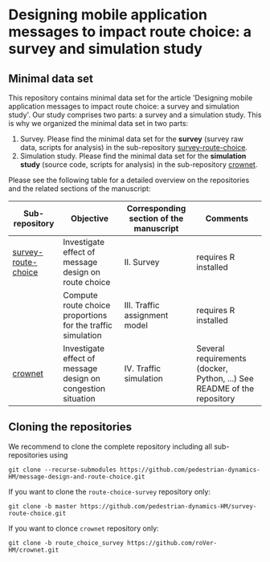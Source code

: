 

# Designing mobile application messages to impact route choice: a survey and simulation study

## Minimal data set

This repository contains minimal data set for the article 'Designing mobile application messages to impact route choice: a survey and simulation study'.
Our study comprises two parts: a survey and a simulation study. This is why we organized the minimal data set in two parts: 

1. Survey. Please find the minimal data set for the __survey__ (survey raw data, scripts for analysis) in the sub-repository [survey-route-choice](https://github.com/pedestrian-dynamics-HM/survey-route-choice).
2. Simulation study. Please find the minimal data set for the __simulation study__ (source code, scripts for analysis) in the sub-repository [crownet](https://github.com/roVer-HM/crownet/tree/route_choice_survey).

Please see the following table for a detailed overview on the repositories and the related sections of the manuscript:

| Sub-repository      | Objective                                                    | Corresponding section of the manuscript | Comments                                                                  |
|---------------------|--------------------------------------------------------------|-----------------------------------------|---------------------------------------------------------------------------|
| [survey-route-choice](https://github.com/pedestrian-dynamics-HM/survey-route-choice) | Investigate effect of message design on route choice         | II. Survey                              | requires R installed                                                      |
|                     | Compute route choice proportions for the traffic simulation  | III. Traffic assignment model           | requires R installed                                                      |
| [crownet](https://github.com/roVer-HM/crownet/tree/route_choice_survey)             | Investigate effect of message design on congestion situation | IV. Traffic simulation                  | Several requirements (docker, Python, ...)  See README of the repository  |

## Cloning the repositories

We recommend to clone the complete repository including all sub-repositories using
```console
git clone --recurse-submodules https://github.com/pedestrian-dynamics-HM/message-design-and-route-choice.git
```
If you want to clone the `route-choice-survey` repository only:
```console
git clone -b master https://github.com/pedestrian-dynamics-HM/survey-route-choice.git
```

If you want to clonce `crownet` repository only:
```console
git clone -b route_choice_survey https://github.com/roVer-HM/crownet.git
```
